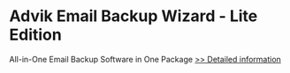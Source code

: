 # Advik Email Backup Wizard - Lite Edition
All-in-One Email Backup Software in One Package
[>> Detailed information](https://secure.shareit.com/shareit/product.html?productid=300848854&affiliateid=200057808)